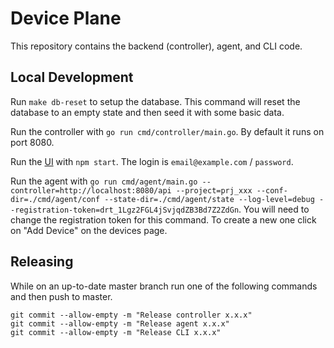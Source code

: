 # Device Plane

This repository contains the backend (controller), agent, and CLI code.

## Local Development

Run `make db-reset` to setup the database. This command will reset the database to an empty state and then seed it with some basic data.

Run the controller with `go run cmd/controller/main.go`. By default it runs on port 8080.

Run the [UI](https://github.com/deviceplane/app) with `npm start`. The login is `email@example.com` / `password`.

Run the agent with `go run cmd/agent/main.go --controller=http://localhost:8080/api --project=prj_xxx --conf-dir=./cmd/agent/conf --state-dir=./cmd/agent/state --log-level=debug --registration-token=drt_1Lgz2FGL4jSvjqdZB3Bd7Z2ZdGn`. You will need to change the registration token for this command. To create a new one click on "Add Device" on the devices page.

## Releasing

While on an up-to-date master branch run one of the following commands and then push to master.

```
git commit --allow-empty -m "Release controller x.x.x"
git commit --allow-empty -m "Release agent x.x.x"
git commit --allow-empty -m "Release CLI x.x.x"
```
